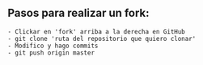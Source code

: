 ## Pasos para realizar un fork:
    - Clickar en 'fork' arriba a la derecha en GitHub
    - git clone 'ruta del repositorio que quiero clonar'
    - Modifico y hago commits
    - git push origin master